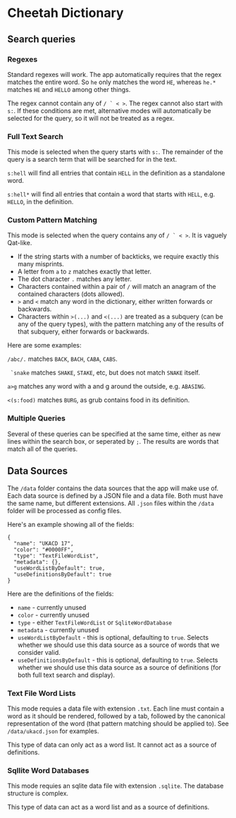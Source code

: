 # Cheetah Dictionary

## Search queries

### Regexes

Standard regexes will work. The app automatically requires that the regex matches
the entire word. So `he` only matches the word `HE`, whereas `he.*` matches `HE` and `HELLO` among other things.

The regex cannot contain any of ``/ ` < >``. The regex cannot also start with `s:`. If these conditions are met,
alternative modes will automatically be selected for the query, so it will not be treated as a regex.

### Full Text Search

This mode is selected when the query starts with `s:`. The remainder of the query is a search term that will be
searched for in the text.

`s:hell` will find all entries that contain `HELL` in the definition as a standalone word.

`s:hell*` will find all entries that contain a word that starts with `HELL`, e.g. `HELLO`, in the definition.

### Custom Pattern Matching

This mode is selected when the query contains any of ``/ ` < >``. It is vaguely Qat-like.

- If the string starts with a number of backticks, we require exactly this many misprints.
- A letter from `a` to `z` matches exactly that letter.
- The dot character `.` matches any letter.
- Characters contained within a pair of `/` will match an anagram of the contained characters (dots allowed).
- `>` and `<` match any word in the dictionary, either written forwards or backwards.
- Characters within `>(...)` and `<(...)` are treated as a subquery (can be any of the query types), with the pattern
  matching any of the results of that subquery, either forwards or backwards.

Here are some examples:

`/abc/.` matches `BACK`, `BACH`, `CABA`, `CABS`.

`` `snake`` matches `SHAKE`, `STAKE`, etc, but does not match `SNAKE` itself.

`a>g` matches any word with a and g around the outside, e.g. `ABASING`.

`<(s:food)` matches `BURG`, as grub contains food in its definition.

### Multiple Queries

Several of these queries can be specified at the same time, either as new lines within the search box, or seperated
by `;`. The results are words that match all of the queries.

## Data Sources

The `/data` folder contains the data sources that the app will make use of. Each data source is defined by a JSON file
and a data file. Both must have the same name, but different extensions. All `.json` files within the `/data` folder
will be processed as config files.

Here's an example showing all of the fields:

```
{
  "name": "UKACD 17",
  "color": "#0000FF",
  "type": "TextFileWordList",
  "metadata": {},
  "useWordListByDefault": true,
  "useDefinitionsByDefault": true
}
```

Here are the definitions of the fields:

- `name` - currently unused
- `color` - currently unused
- `type` - either `TextFileWordList` or `SqliteWordDatabase`
- `metadata` - currently unused
- `useWordListByDefault` - this is optional, defaulting to `true`. Selects whether we should use this data source
  as a source of words that we consider valid.
- `useDefinitionsByDefault` - this is optional, defaulting to `true`. Selects whether we should use this data source
  as a source of definitions (for both full text search and display).

### Text File Word Lists

This mode requies a data file with extension `.txt`. Each line must contain a word as it should be rendered, followed by
a tab, followed by the canonical representation of the word (that pattern matching should be applied to).
See `/data/ukacd.json` for examples.

This type of data can only act as a word list. It cannot act as a source of definitions.

### Sqllite Word Databases

This mode requies an sqlite data file with extension `.sqlite`. The database structure is complex.

This type of data can act as a word list and as a source of definitions.


